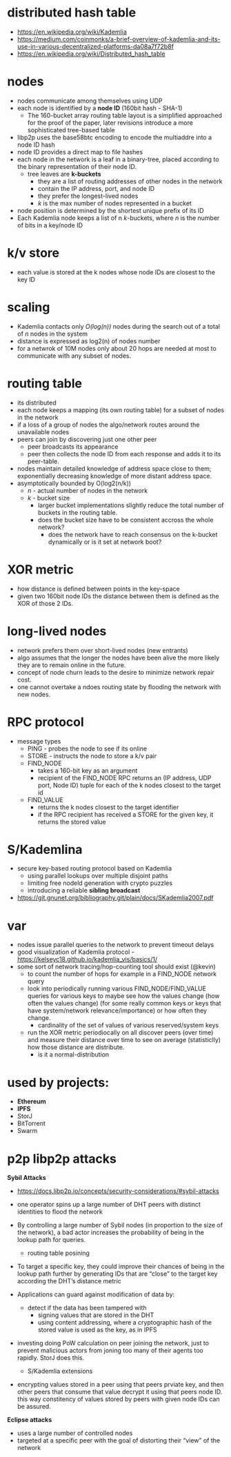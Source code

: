 

# distributed hash table
- https://en.wikipedia.org/wiki/Kademlia  
- https://medium.com/coinmonks/a-brief-overview-of-kademlia-and-its-use-in-various-decentralized-platforms-da08a7f72b8f
- https://en.wikipedia.org/wiki/Distributed_hash_table

# nodes
- nodes communicate among themselves using UDP  
- each node is identified by a **node ID** (160bit hash - SHA-1)  
    - The 160-bucket array routing table layout is a simplified approached for the proof of the paper, later revisions introduce a more sophisticated tree-based table  
- libp2p uses the base58btc encoding to encode the multiaddre into a node ID hash
- node ID provides a direct map to file hashes  
- each node in the network is a leaf in a binary-tree, placed according to the binary representation of their node ID.  
    - tree leaves are **k-buckets**  
        - they are a list of routing addresses of other nodes in the network  
        - contain the IP address, port, and node ID  
        - they prefer the longest-lived nodes  
        - *k* is the max number of nodes represented in a bucket  
- node position is determined by the shortest unique prefix of its ID  
- Each Kademlia node keeps a list of n *k*-buckets, where *n* is the number of bits in a key/node ID  

# k/v store  
- each value is stored at the k nodes whose node IDs are closest to the key ID  

# scaling
- Kademlia contacts only *O(log(n))* nodes during the search out of a total of *n* nodes in the system  
- distance is expressed as log2(n) of nodes number  
- for a netwrok of 10M nodes only about 20 hops are needed at most to communicate with any subset of nodes.  

# routing table  
- its distributed  
- each node keeps a mapping (its own routing table) for a subset of nodes in the network  
- if a loss of a group of nodes the algo/network routes around the unavailable nodes  
- peers can join by discovering just one other peer  
    - peer broadcasts its appearance  
    - peer then collects the node ID from each response and adds it to its peer-table.  
- nodes maintain detailed knowledge of address space close to them; exponentially decreasing knowledge of more distant address space.  
- asymptotically bounded by O(log2(n/k))  
    - *n* - actual number of nodes in the network  
    - *k* - bucket size  
        - larger bucket implementations slightly reduce the total number of buckets in the routing table.  
        - does the bucket size have to be consistent accross the whole network?
            - does the network have to reach consensus on the k-bucket dynamically or is it set at network boot?


# XOR metric  
- how distance is defined between points in the key-space  
- given two 160bit node IDs the distance between them is defined as the XOR of those 2 IDs.  


# long-lived nodes  
- network prefers them over short-lived nodes (new entrants)  
- algo assumes that the longer the nodes have been alive the more likely they are to remain online in the future.  
- concept of node churn leads to the desire to minimize network repair cost.  
- one cannot overtake a ndoes routing state by flooding the network with new nodes.  


# RPC protocol  
- message types  
    - PING - probes the node to see if its online  
    - STORE - instructs the node to store a k/v pair  
    - FIND_NODE  
        - takes a 160-bit key as an argument  
        - recipient of the FIND_NODE RPC returns an (IP address, UDP port, Node ID) tuple for each of the k nodes closest to the target id  
    - FIND_VALUE  
        - returns the k nodes closest to the target identifier  
        - if the RPC recipient has received a STORE for the given key, it returns the stored value  

# S/Kademlina
- secure key-based routing protocol based on Kademlia
    - using parallel lookups over multiple disjoint paths
    - limiting free nodeld generation with crypto puzzles
    - introducing a reliable **sibling broadcast**
- https://git.gnunet.org/bibliography.git/plain/docs/SKademlia2007.pdf

# var  
- nodes issue parallel queries to the network to prevent timeout delays  
- good visualization of Kademlia protocol - https://kelseyc18.github.io/kademlia_vis/basics/1/  
- some sort of network tracing/hop-counting tool should exist (@kevin)
    - to count the number of hops for example in a FIND_NODE network query
    - look into periodically running various FIND_NODE/FIND_VALUE queries for various keys to maybe see how the values change (how often the values change) (for some really common keys or keys that have system/network relevance/importance) or how often they change.
        - cardinality of the set of values of various reserved/system keys
    - run the XOR metric periodiocally on all discover peers (over time) and measure their distance over time to see on average (statisticlly) how those distance are distribute.
        - is it a normal-distribution
        
# used by projects:  
- **Ethereum**  
- **IPFS**  
- StorJ  
- BitTorrent  
- Swarm  

# p2p libp2p attacks
**Sybil Attacks**
- https://docs.libp2p.io/concepts/security-considerations/#sybil-attacks  
- one operator spins up a large number of DHT peers with distinct identities to flood the network  
- By controlling a large number of Sybil nodes (in proportion to the size of the network), a bad actor increases the probability of being in the lookup path for queries. 
    - routing table posining
- To target a specific key, they could improve their chances of being in the lookup path further by generating IDs that are “close” to the target key according the DHT’s distance metric  
- Applications can guard against modification of data by:  
    - detect if the data has been tampered with  
        - signing values that are stored in the DHT  
        - using content addressing, where a cryptographic hash of the stored value is used as the key, as in IPFS  
       
- investing doing PoW calculation on peer joining the network, just to prevent malicious actors from joning too many of their agents too rapidly. StorJ does this.  
    - S/Kademlia extensions
- encrypting values stored in a peer using that peers prviate key, and then other peers that consume that value decrypt it using that peers node ID. this way constitency of values stored by peers with given node IDs can be assured.


**Eclipse attacks**
- uses a large number of controlled nodes
- targeted at a specific peer with the goal of distorting their “view” of the network
